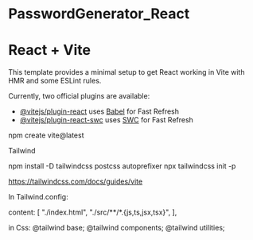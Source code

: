 # PasswordGenerator_React

# React + Vite

This template provides a minimal setup to get React working in Vite with HMR and some ESLint rules.

Currently, two official plugins are available:

- [@vitejs/plugin-react](https://github.com/vitejs/vite-plugin-react/blob/main/packages/plugin-react/README.md) uses [Babel](https://babeljs.io/) for Fast Refresh
- [@vitejs/plugin-react-swc](https://github.com/vitejs/vite-plugin-react-swc) uses [SWC](https://swc.rs/) for Fast Refresh




npm create vite@latest

Tailwind

npm install -D tailwindcss postcss autoprefixer 
npx tailwindcss init -p 

https://tailwindcss.com/docs/guides/vite

In Tailwind.config:

content: [ "./index.html", "./src/**/*.{js,ts,jsx,tsx}", ],

in Css: @tailwind base; @tailwind components; @tailwind utilities;